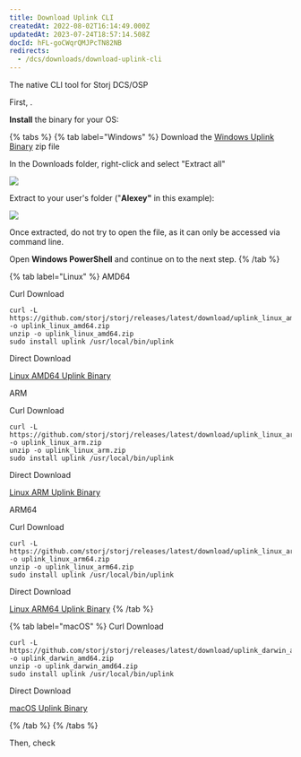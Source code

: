 ```yaml
---
title: Download Uplink CLI
createdAt: 2022-08-02T16:14:49.000Z
updatedAt: 2023-07-24T18:57:14.508Z
docId: hFL-goCWqrQMJPcTN82NB
redirects:
  - /dcs/downloads/download-uplink-cli
---
```


The native CLI tool for Storj DCS/OSP

First, [](docId\:HeEf9wiMdlQx9ZdS_-oZS).&#x20;

**Install** the binary for your OS:

{% tabs %}
{% tab label="Windows" %}
Download the [Windows Uplink Binary](https://github.com/storj/storj/releases/latest/download/uplink_windows_amd64.zip) zip file

In the Downloads folder, right-click and select "Extract all"

![](https://archbee-image-uploads.s3.amazonaws.com/kv3plx2xmXcUGcVl4Lttj/3pxVa-qpfcR1iuwSu-osg_win-01.png)

Extract to your user's folder ("**Alexey"** in this example):

![](https://archbee-image-uploads.s3.amazonaws.com/kv3plx2xmXcUGcVl4Lttj/5VOWlcnwm4uurnq7IqooH_win-02.png)



Once extracted, do not try to open the file, as it can only be accessed via command line.



Open **Windows PowerShell** and continue on to the next step.
{% /tab %}

{% tab label="Linux" %}
AMD64

Curl Download

```Text
curl -L https://github.com/storj/storj/releases/latest/download/uplink_linux_amd64.zip -o uplink_linux_amd64.zip
unzip -o uplink_linux_amd64.zip
sudo install uplink /usr/local/bin/uplink
```

Direct Download

[Linux AMD64 Uplink Binary](https://github.com/storj/storj/releases/latest/download/uplink_linux_amd64.zip)

ARM

Curl Download

```Text
curl -L https://github.com/storj/storj/releases/latest/download/uplink_linux_arm.zip -o uplink_linux_arm.zip
unzip -o uplink_linux_arm.zip
sudo install uplink /usr/local/bin/uplink
```

Direct Download

[Linux ARM Uplink Binary](https://github.com/storj/storj/releases/latest/download/uplink_linux_arm.zip)

ARM64

Curl Download

```Text
curl -L https://github.com/storj/storj/releases/latest/download/uplink_linux_arm64.zip -o uplink_linux_arm64.zip
unzip -o uplink_linux_arm64.zip
sudo install uplink /usr/local/bin/uplink
```

Direct Download

[Linux ARM64 Uplink Binary](https://github.com/storj/storj/releases/latest/download/uplink_linux_arm64.zip)
{% /tab %}

{% tab label="macOS" %}
Curl Download

```Text
curl -L https://github.com/storj/storj/releases/latest/download/uplink_darwin_amd64.zip -o uplink_darwin_amd64.zip
unzip -o uplink_darwin_amd64.zip
sudo install uplink /usr/local/bin/uplink
```

Direct Download

[macOS Uplink Binary](https://github.com/storj/storj/releases/latest/download/uplink_darwin_amd64.zip)


{% /tab %}
{% /tabs %}



Then, check [](docId\:TbMdOGCAXNWyPpQmH6EOq)&#x20;
